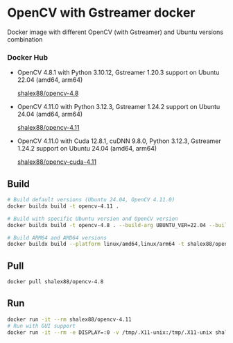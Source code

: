 # OpenCV with Gstreamer docker

Docker image with different OpenCV (with Gstreamer) and Ubuntu versions combination

### Docker Hub

* OpenCV 4.8.1 with Python 3.10.12, Gstreamer 1.20.3 support on Ubuntu 22.04 (amd64, arm64)

    [shalex88/opencv-4.8](https://hub.docker.com/r/shalex88/opencv-4.8)

* OpenCV 4.11.0 with Python 3.12.3, Gstreamer 1.24.2 support on Ubuntu 24.04 (amd64, arm64)

    [shalex88/opencv-4.11](https://hub.docker.com/r/shalex88/opencv-4.11)

* OpenCV 4.11.0 with Cuda 12.8.1, cuDNN 9.8.0, Python 3.12.3, Gstreamer 1.24.2 support on Ubuntu 24.04 (amd64, arm64)

    [shalex88/opencv-cuda-4.11](https://hub.docker.com/r/shalex88/opencv-cuda-4.11)

## Build

```bash
# Build default versions (Ubuntu 24.04, OpenCV 4.11.0)
docker buildx build -t opencv-4.11 .

# Build with specific Ubuntu version and OpenCV version
docker buildx build -t opencv-4.8 . --build-arg UBUNTU_VER=22.04 --build-arg OPENCV_VER=4.8.1

# Build ARM64 and AMD64 versions
docker buildx build --platform linux/amd64,linux/arm64 -t shalex88/opencv-4.11 . --load
```

## Pull

```bash
docker pull shalex88/opencv-4.8
```

## Run

```bash
docker run -it --rm shalex88/opencv-4.11
# Run with GUI support
docker run -it --rm -e DISPLAY=:0 -v /tmp/.X11-unix:/tmp/.X11-unix shalex88/opencv-4.11
```